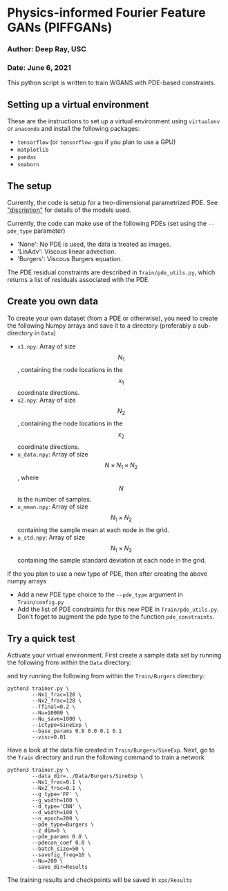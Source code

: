 # Physics-informed Fourier Feature GANs (PIFFGANs)
### Author: Deep Ray, USC
### Date: June 6, 2021

This python script is written to train WGANS with PDE-based constraints. 

## Setting up a virtual environment 
These are the instructions to set up a virtual environment using ``virtualenv`` or ``anaconda`` and install the following packages:

* ``tensorflow`` (or ``tensorflow-gpu`` if you plan to use a GPU)
* ``matplotlib``
* ``pandas``
* ``seaborn``

## The setup
Currently, the code is setup for a two-dimensional parametrized PDE. See ["discription"](discription.html) for details of the models used.

Currently, the code can make use of the following PDEs (set using the ``--pde_type`` parameter)

* 'None': No PDE is used, the data is treated as images.
* 'LinAdv': Viscous linear advection. 
* 'Burgers': Viscous Burgers equation.

The PDE residual constraints are described in ``Train/pde_utils.py``, which returns a list of residuals associated with the PDE.


## Create you own data
To create your own dataset (from a PDE or otherwise), you need to create the following Numpy arrays and save it to a directory (preferably a sub-directory in ``Data``)

* ``x1.npy``: Array of size $$N_1$$, containing the node locations in the $$x_1$$ coordinate directions.
* ``x2.npy``: Array of size $$N_2$$, containing the node locations in the $$x_2$$ coordinate directions.
* ``u_data.npy``: Array of size $$N \times N_1 \times N_2$$, where $$N$$ is the number of samples.
* ``u_mean.npy``: Array of size $$N_1 \times N_2$$ containing the sample mean at each node in the grid.
* ``u_std.npy``: Array of size $$N_1 \times N_2$$ containing the sample standard deviation at each node in the grid.

If the you plan to use a new type of PDE, then after creating the above numpy arrays

* Add a new PDE type choice to the ``--pde_type`` argument in ``Train/config.py``
* Add the list of PDE constraints for this new PDE in ``Train/pde_utils.py``. Don't foget to augment the pde type to the function ``pde_constraints``.

## Try a quick test
Activate your virtual environment. First create a sample data set by running the following from within the ``Data`` directory:


and try running the following from within the ``Train/Burgers`` directory:
~~~
python3 trainer.py \
        --Nx1_frac=128 \
        --Nx2_frac=128 \
        --Tfinal=0.2 \
        --Nu=10000 \
        --Nu_save=1000 \
        --ictype=SineExp \
        --base_params 0.8 0.0 0.1 0.1
        --visc=0.01
~~~

Have a look at the data file created in ``Train/Burgers/SineExp``. Next, go to the ``Train`` directory and run the following command to train a network

~~~
python3 trainer.py \
        --data_dir=../Data/Burgers/SineExp \
        --Nx1_frac=0.1 \
        --Nx2_frac=0.1 \
        --g_type='FF' \
        --g_width=100 \
        --d_type='CNN' \
        --d_width=100 \
        --n_epoch=200 \
        --pde_type=Burgers \
        --z_dim=5 \
        --pde_params 0.0 \
        --pdecon_coef 0.0 \
        --batch_size=50 \
        --savefig_freq=10 \
        --Nu=200 \
        --save_dir=Results
~~~

The training results and checkpoints will be saved in ``xps/Results``



